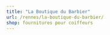 ```yaml
---
title: "La Boutique du Barbier"
url: /rennes/la-boutique-du-barbier/
shop: fournitures pour coiffeurs
---
```


